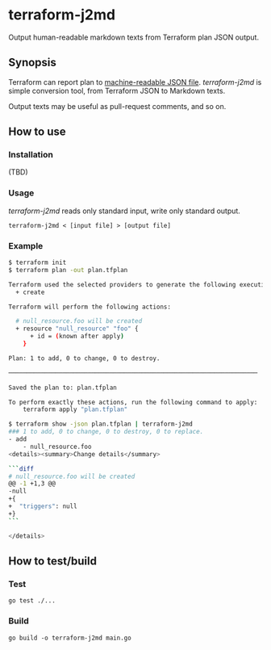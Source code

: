 terraform-j2md
===
Output human-readable markdown texts from Terraform plan JSON output.

## Synopsis
Terraform can report plan to [machine-readable JSON file](https://www.terraform.io/language/syntax/json).
_terraform-j2md_ is simple conversion tool, from Terraform JSON to Markdown texts.

Output texts may be useful as pull-request comments, and so on.

## How to use

### Installation
(TBD)

### Usage
_terraform-j2md_ reads only standard input, write only standard output.
```
terraform-j2md < [input file] > [output file]
```

### Example
````sh
$ terraform init
$ terraform plan -out plan.tfplan

Terraform used the selected providers to generate the following execution plan. Resource actions are indicated with the following symbols:
  + create

Terraform will perform the following actions:

  # null_resource.foo will be created
  + resource "null_resource" "foo" {
      + id = (known after apply)
    }

Plan: 1 to add, 0 to change, 0 to destroy.

─────────────────────────────────────────────────────────────────────

Saved the plan to: plan.tfplan

To perform exactly these actions, run the following command to apply:
    terraform apply "plan.tfplan"

$ terraform show -json plan.tfplan | terraform-j2md
### 1 to add, 0 to change, 0 to destroy, 0 to replace.
- add
    - null_resource.foo
<details><summary>Change details</summary>

```diff
# null_resource.foo will be created
@@ -1 +1,3 @@
-null
+{
+  "triggers": null
+}
```

</details>

````

## How to test/build
### Test
```
go test ./...
```

### Build
```
go build -o terraform-j2md main.go
```
